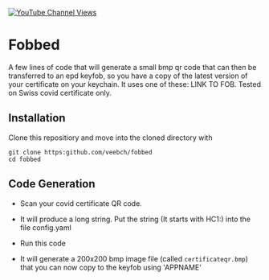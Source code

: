 [![YouTube Channel Views](https://img.shields.io/youtube/channel/views/UCz5BOU9J9pB_O0B8-rDjCWQ?label=YouTube&style=social)](https://www.youtube.com/channel/UCz5BOU9J9pB_O0B8-rDjCWQ)

# Fobbed 

A few lines of code that will generate a small bmp qr code that can then be transferred to an epd keyfob, so you have a copy of the latest version of your certificate on your keychain. It uses one of these: LINK TO FOB. Tested on Swiss covid certificate only.

## Installation

Clone this repositiory and move into the cloned directory with 
```
git clone https:github.com/veebch/fobbed
cd fobbed
```

## Code Generation

- Scan your covid certificate QR code.

- It will produce a long string. Put the string  (It starts with HC1:) into the file config.yaml

- Run this code

- It will generate a 200x200 bmp image file (called `certificateqr.bmp`) that you can now copy to the keyfob using 'APPNAME'
